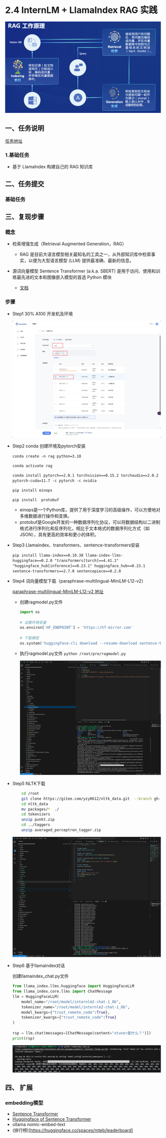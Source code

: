 # 2.4 InternLM + LlamaIndex RAG 实践

![alt text](image-26.png)

## 一、任务说明

[任务地址](https://github.com/InternLM/Tutorial/blob/camp3/docs/L1/LlamaIndex/task.md)

### 1.基础任务

- 基于 LlamaIndex 构建自己的 RAG 知识库

## 二、任务提交

### 基础任务

## 三、复现步骤

### 概念

  - 检索增强生成（Retrieval Augmented Generation，RAG）

    - RAG 是目前大语言模型相关最知名的工具之一，从外部知识库中检索事实，以便为大型语言模型 (LLM) 提供最准确、最新的信息。

  - 源词向量模型 Sentence Transformer  (a.k.a. SBERT) 是用于访问、使用和训练最先进的文本和图像嵌入模型的首选 Python 模块

    - [文档](https://www.sbert.net/)

### 步骤

- Step1 30% A100 开发机及环境

    ![alt text](image-27.png)

- Step2 conda 创建环境及pytorch安装

    ``` conda create -n rag python=3.10 ```

    ``` conda activate rag ```

    ```conda install pytorch==2.0.1 torchvision==0.15.2 torchaudio==2.0.2 pytorch-cuda=11.7 -c pytorch -c nvidia```

    ```pip install einops```
    
    ```pip install  protobuf ```

    - einops是一个Python库，提供了用于深度学习的高级操作，可以方便地对多维数据进行操作和变换。
    - protobuf是Google开发的一种数据序列化协议，可以将数据结构以二进制格式进行序列化和反序列化，相比于文本格式的数据序列化方式（如JSON），具有更高的效率和更小的体积。

- Step3 Llamaindex、transformers、sentence-transformers安装

    ```pip install llama-index==0.10.38 llama-index-llms-huggingface==0.2.0 "transformers[torch]==4.41.1" "huggingface_hub[inference]==0.23.1" huggingface_hub==0.23.1 sentence-transformers==2.7.0 sentencepiece==0.2.0```

- Step4 词向量模型下载（paraphrase-multilingual-MiniLM-L12-v2）

    [paraphrase-multilingual-MiniLM-L12-v2 地址](https://huggingface.co/sentence-transformers/)

    - 创建ragmodel.py文件
        ```python 
        import os

        # 设置环境变量
        os.environ['HF_ENDPOINT'] = 'https://hf-mirror.com'

        # 下载模型
        os.system('huggingface-cli download --resume-download sentence-transformers/paraphrase-multilingual-MiniLM-L12-v2 --local-dir /root/pro/model/sentence-transformer')
        ```
    - 执行ragmodel.py文件
        ``` python /root/pro/ragmodel.py ```

        ![alt text](image-28.png)

- Step5 NLTK下载

    ``` bash 
        cd /root
        git clone https://gitee.com/yzy0612/nltk_data.git  --branch gh-pages
        cd nltk_data
        mv packages/*  ./
        cd tokenizers
        unzip punkt.zip
        cd ../taggers
        unzip averaged_perceptron_tagger.zip
    ```
    ![alt text](image-29.png)

- Step6 基于llamaindex对话

    创建llamaindex_chat.py文件

    ```python
    from llama_index.llms.huggingface import HuggingFaceLLM
    from llama_index.core.llms import ChatMessage
    llm = HuggingFaceLLM(
        model_name="/root/model/internlm2-chat-1_8b",
        tokenizer_name="/root/model/internlm2-chat-1_8b",
        model_kwargs={"trust_remote_code":True},
        tokenizer_kwargs={"trust_remote_code":True}
    )

    rsp = llm.chat(messages=[ChatMessage(content="xtuner是什么？")])
    print(rsp)
    ```

    ![alt text](image-30.png)

## 四、 扩展



### embedding模型

- [Sentence Transformer](https://www.sbert.net/)
- [Huggingface of Sentence Transformer](https://huggingface.co/sentence-transformers)
- ollama nomic-embed-text
- (排行榜)[https://huggingface.co/spaces/mteb/leaderboard]
